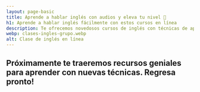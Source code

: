 ```yaml
---
layout: page-basic
title: Aprende a hablar inglés con audios y eleva tu nivel 🚀
h1: Aprende a hablar inglés fácilmente con estos cursos en línea
description: Te ofrecemos novedosos cursos de inglés con técnicas de aprendizaje modernas. Ahora sí aprenderás como estabas buscando hacerlos. ¡Entra ahora!
webp: clases-ingles-grupo.webp
alt: Clase de inglés en línea
---
```

## Próximamente te traeremos recursos geniales para aprender con nuevas técnicas. Regresa pronto!